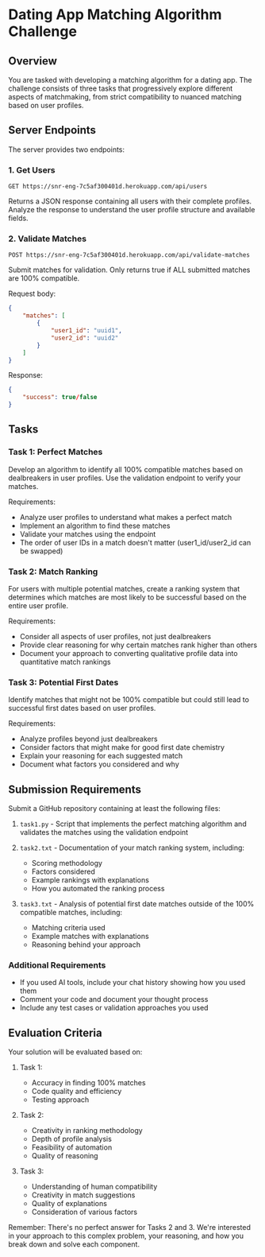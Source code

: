 # Dating App Matching Algorithm Challenge

## Overview
You are tasked with developing a matching algorithm for a dating app. The challenge consists of three tasks that progressively explore different aspects of matchmaking, from strict compatibility to nuanced matching based on user profiles.

## Server Endpoints

The server provides two endpoints:

### 1. Get Users
```
GET https://snr-eng-7c5af300401d.herokuapp.com/api/users
```
Returns a JSON response containing all users with their complete profiles. Analyze the response to understand the user profile structure and available fields.

### 2. Validate Matches
```
POST https://snr-eng-7c5af300401d.herokuapp.com/api/validate-matches
```
Submit matches for validation. Only returns true if ALL submitted matches are 100% compatible.

Request body:
```json
{
    "matches": [
        {
            "user1_id": "uuid1",
            "user2_id": "uuid2"
        }
    ]
}
```

Response:
```json
{
    "success": true/false
}
```

## Tasks

### Task 1: Perfect Matches
Develop an algorithm to identify all 100% compatible matches based on dealbreakers in user profiles. Use the validation endpoint to verify your matches.

Requirements:
- Analyze user profiles to understand what makes a perfect match
- Implement an algorithm to find these matches
- Validate your matches using the endpoint
- The order of user IDs in a match doesn't matter (user1_id/user2_id can be swapped)

### Task 2: Match Ranking
For users with multiple potential matches, create a ranking system that determines which matches are most likely to be successful based on the entire user profile.

Requirements:
- Consider all aspects of user profiles, not just dealbreakers
- Provide clear reasoning for why certain matches rank higher than others
- Document your approach to converting qualitative profile data into quantitative match rankings

### Task 3: Potential First Dates
Identify matches that might not be 100% compatible but could still lead to successful first dates based on user profiles.

Requirements:
- Analyze profiles beyond just dealbreakers
- Consider factors that might make for good first date chemistry
- Explain your reasoning for each suggested match
- Document what factors you considered and why

## Submission Requirements

Submit a GitHub repository containing at least the following files:

1. `task1.py` - Script that implements the perfect matching algorithm and validates the matches using the validation endpoint

2. `task2.txt` - Documentation of your match ranking system, including:
   - Scoring methodology
   - Factors considered
   - Example rankings with explanations
   - How you automated the ranking process

3. `task3.txt` - Analysis of potential first date matches outside of the 100% compatible matches, including:
   - Matching criteria used
   - Example matches with explanations
   - Reasoning behind your approach

### Additional Requirements

- If you used AI tools, include your chat history showing how you used them
- Comment your code and document your thought process
- Include any test cases or validation approaches you used

## Evaluation Criteria

Your solution will be evaluated based on:

1. Task 1:
   - Accuracy in finding 100% matches
   - Code quality and efficiency
   - Testing approach

2. Task 2:
   - Creativity in ranking methodology
   - Depth of profile analysis
   - Feasibility of automation
   - Quality of reasoning

3. Task 3:
   - Understanding of human compatibility
   - Creativity in match suggestions
   - Quality of explanations
   - Consideration of various factors

Remember: There's no perfect answer for Tasks 2 and 3. We're interested in your approach to this complex problem, your reasoning, and how you break down and solve each component.

